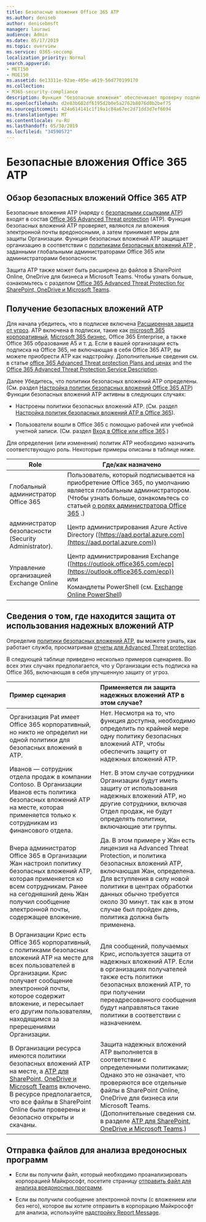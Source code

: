 ```yaml
---
title: Безопасные вложения Office 365 ATP
ms.author: deniseb
author: denisebmsft
manager: laurawi
audience: Admin
ms.date: 05/17/2019
ms.topic: overview
ms.service: O365-seccomp
localization_priority: Normal
search.appverid:
- MET150
- MOE150
ms.assetid: 6e13311e-92ae-495e-a619-56d770199170
ms.collection:
- M365-security-compliance
description: Функция "безопасные вложения" обеспечивает проверку подлинности вложений электронной почты при нажатии этой кнопки. Используйте безопасные вложения, чтобы защитить организацию от вредоносных файлов, отправляемых и получаемых в сообщениях электронной почты.
ms.openlocfilehash: d2e83b602df6195d2b0e5a2762b8076d0b2bef75
ms.sourcegitcommit: 424a614141c1f19a1c84a67ec2d71dd3d7ef6694
ms.translationtype: MT
ms.contentlocale: ru-RU
ms.lasthandoff: 05/30/2019
ms.locfileid: "34590572"
---
```

# <a name="office-365-atp-safe-attachments"></a>Безопасные вложения Office 365 ATP

## <a name="overview-of-office-365-atp-safe-attachments"></a>Обзор безопасных вложений Office 365 ATP

Безопасные вложения ATP (наряду с [безопасными ссылками ATP](atp-safe-links.md)) входят в состав [Office 365 Advanced Threat protection](office-365-atp.md) (ATP). Функция безопасных вложений ATP проверяет, являются ли вложения электронной почты вредоносными, а затем принимает меры для защиты Организации. Функция безопасных вложений ATP защищает организацию в соответствии с [политиками безопасных вложений ATP](set-up-atp-safe-attachments-policies.md) , заданными глобальными администраторами Office 365 или администраторами безопасности. 
  
Защита ATP также может быть расширена до файлов в SharePoint Online, OneDrive для бизнеса и Microsoft Teams. Чтобы узнать больше, ознакомьтесь с разделом [Office 365 Advanced Threat Protection for SharePoint, OneDrive и Microsoft Teams](atp-for-spo-odb-and-teams.md).
  
## <a name="how-to-get-atp-safe-attachments"></a>Получение безопасных вложений ATP

Для начала убедитесь, что в подписке включена [Расширенная защита от угроз](office-365-atp.md). ATP включена в подписки, такие как [microsoft 365 корпоративный](https://www.microsoft.com/microsoft-365/enterprise/home), [Microsoft 365 бизнес](https://www.microsoft.com/microsoft-365/business), Office 365 Enterprise, а также Office 365 образование A5 и т. д. Если в вашей организации есть подписка на Office 365, не включающая в себя Office 365 ATP, вы можете приобрести ATP как надстройку. Дополнительные сведения см. в статье [office 365 Advanced Threat protection Plans and ценах](https://products.office.com/exchange/advance-threat-protection) and the [Office 365 Advanced Threat Protection Service Description](https://docs.microsoft.com/office365/servicedescriptions/office-365-advanced-threat-protection-service-description). 

Далее Убедитесь, что политики безопасных вложений ATP определены. (См. раздел [Настройка политик безопасных вложений Office 365 ATP](set-up-atp-safe-attachments-policies.md)) Функции безопасных вложений ATP активны в следующих случаях:
  
- Настроены политики безопасных вложений ATP. (См. раздел [Настройка политик безопасных вложений ATP в Office 365](set-up-atp-safe-attachments-policies.md)).

- Пользователи вошли в Office 365 с помощью рабочей или учебной учетной записи. (См. раздел [Вход в Office или office 365](https://support.office.com/article/b9582171-fd1f-4284-9846-bdd72bb28426).)

Для определения (или изменения) политик ATP необходимо назначить соответствующую роль. Некоторые примеры описаны в таблице ниже.

|Role  |Где/как назначено  |
|---------|---------|
|Глобальный администратор Office 365 |Пользователь, который подписывается на приобретение Office 365, по умолчанию является глобальным администратором. (Чтобы узнать больше, ознакомьтесь со статьей [о ролях администратора Office 365](https://docs.microsoft.com/office365/admin/add-users/about-admin-roles) .)         |
|администратор безопасности (Security Administrator). |Центр администрирования Azure Active Directory ([https://aad.portal.azure.com](https://aad.portal.azure.com))|
|Управление организацией Exchange Online |Центр администрирования Exchange ([https://outlook.office365.com/ecp](https://outlook.office365.com/ecp)) <br>или <br>  Командлеты PowerShell (см. [Exchange Online PowerShell](https://docs.microsoft.com/powershell/exchange/exchange-online/exchange-online-powershell?view=exchange-ps)) |

## <a name="how-to-know-if-atp-safe-attachments-protection-is-in-place"></a>Сведения о том, где находится защита от использования надежных вложений ATP

Определив [политики безопасных вложений ATP](set-up-atp-safe-attachments-policies.md), вы можете узнать, как работает служба, просматривая [отчеты для Advanced Threat protection](view-reports-for-atp.md).
  
В следующей таблице приведено несколько примеров сценариев. Во всех этих случаях предполагается, что у Организации есть подписка на Office 365, включающая в себя улучшенную защиту от угроз.
  
|**Пример сценария**|**Применяется ли защита надежных вложений ATP в этом случае?**|
|:-----|:-----|
|Организация Pat имеет Office 365 корпоративный, но никто не определил ни одной политики для безопасных вложений в ATP.  <br/> |Нет. Несмотря на то, что функция доступна, необходимо определить по крайней мере одну политику безопасных вложений ATP, чтобы обеспечить защиту от надежных вложений ATP.  <br/> |
|Иванов — сотрудник отдела продаж в компании Contoso. В Организации Иванов есть политика безопасных вложений ATP на месте, которая применяется только к сотрудникам из финансового отдела.  <br/> |Нет. В этом случае сотрудники Организации будут иметь защиту от использования надежных вложений ATP, но другие сотрудники, включая Отдел продаж, не будут определять политики, включающие эти группы.  <br/> |
|Вчера администратор Office 365 в Организации Жан настроил политику безопасных вложений ATP, которая применяется ко всем сотрудникам. Ранее на сегодняшний день Жан получил сообщение электронной почты, содержащее вложение.  <br/> |Да. В этом примере у Жан есть лицензия на Advanced Threat Protection, и политика безопасных вложений ATP, включающая Жан, определена. Для вступления в силу новой политики в центрах обработки данных обычно требуется около 30 минут. так как в этом случае был пройден день, политика должна быть применена.  <br/> |
|В Организации Крис есть Office 365 корпоративный, с политиками безопасных вложений ATP на месте для всех пользователей в Организации. Крис получает сообщение электронной почты, которое содержит вложение, и пересылает его другим пользователям, находящимся за пререшениями Организации.  <br/> |Для сообщений, получаемых Крис, используется защита от надежных вложений ATP. Если в организациях получателей также есть политики безопасных вложений ATP, то при получении переадресованного сообщения будут направляться такие политики в соответствии с назначением.  <br/> |
|В Организации ресурса имеются политики безопасных вложений ATP на месте, а [ATP для SharePoint, OneDrive и Microsoft Teams](atp-for-spo-odb-and-teams.md) включено. В ресурсе предполагается, что все файлы в SharePoint Online были проверены и безопасно открыты и скачаны.  <br/> |Защита надежных вложений ATP выполняется в соответствии с определенными политиками; Однако это не означает, что проверяются все отдельные файлы в SharePoint Online, OneDrive для бизнеса или Microsoft Teams. (Дополнительные сведения см. в разделе [ATP для SharePoint, OneDrive и Microsoft Teams](atp-for-spo-odb-and-teams.md).)  <br/> |

## <a name="submitting-files-for-malware-analysis"></a>Отправка файлов для анализа вредоносных программ

- Если вы получили файл, который необходимо проанализировать корпорацией Майкрософт, посетите страницу [отправить файл для анализа вредоносных программ](https://aka.ms/wdsi/submit).

- Если вы получили сообщение электронной почты (с вложением или без него), которое вы хотите отправить в корпорацию Майкрософт для анализа, используйте [надстройку Report Message](enable-the-report-message-add-in.md).
